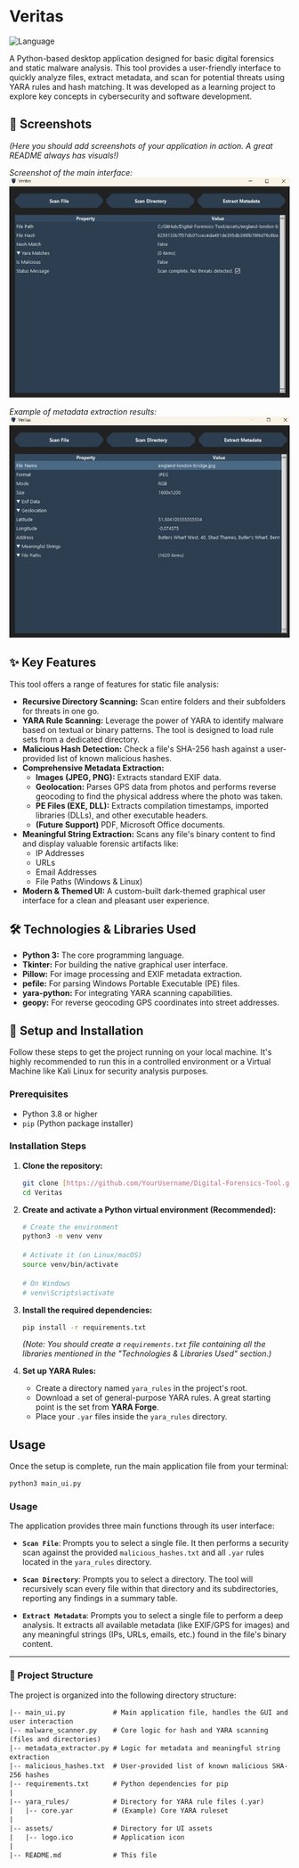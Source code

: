 # Veritas

![Language](https://img.shields.io/badge/Language-Python-blue.svg)

A Python-based desktop application designed for basic digital forensics and static malware analysis. This tool provides a user-friendly interface to quickly analyze files, extract metadata, and scan for potential threats using YARA rules and hash matching. It was developed as a learning project to explore key concepts in cybersecurity and software development.

## 📸 Screenshots

*(Here you should add screenshots of your application in action. A great README always has visuals!)*

*Screenshot of the main interface:*
![Main UI](assets/placeholder_for_main_ui_screenshot.png)

*Example of metadata extraction results:*
![Metadata Results](assets/placeholder_for_metadata_screenshot.png)

## ✨ Key Features

This tool offers a range of features for static file analysis:

-   **Recursive Directory Scanning:** Scan entire folders and their subfolders for threats in one go.
-   **YARA Rule Scanning:** Leverage the power of YARA to identify malware based on textual or binary patterns. The tool is designed to load rule sets from a dedicated directory.
-   **Malicious Hash Detection:** Check a file's SHA-256 hash against a user-provided list of known malicious hashes.
-   **Comprehensive Metadata Extraction:**
    -   **Images (JPEG, PNG):** Extracts standard EXIF data.
    -   **Geolocation:** Parses GPS data from photos and performs reverse geocoding to find the physical address where the photo was taken.
    -   **PE Files (EXE, DLL):** Extracts compilation timestamps, imported libraries (DLLs), and other executable headers.
    -   **(Future Support)** PDF, Microsoft Office documents.
-   **Meaningful String Extraction:** Scans any file's binary content to find and display valuable forensic artifacts like:
    -   IP Addresses
    -   URLs
    -   Email Addresses
    -   File Paths (Windows & Linux)
-   **Modern & Themed UI:** A custom-built dark-themed graphical user interface for a clean and pleasant user experience.

## 🛠️ Technologies & Libraries Used

-   **Python 3:** The core programming language.
-   **Tkinter:** For building the native graphical user interface.
-   **Pillow:** For image processing and EXIF metadata extraction.
-   **pefile:** For parsing Windows Portable Executable (PE) files.
-   **yara-python:** For integrating YARA scanning capabilities.
-   **geopy:** For reverse geocoding GPS coordinates into street addresses.

## 🚀 Setup and Installation

Follow these steps to get the project running on your local machine. It's highly recommended to run this in a controlled environment or a Virtual Machine like Kali Linux for security analysis purposes.

### Prerequisites

-   Python 3.8 or higher
-   `pip` (Python package installer)

### Installation Steps

1.  **Clone the repository:**
    ```bash
    git clone [https://github.com/YourUsername/Digital-Forensics-Tool.git](https://github.com/sorarthur/Veritas.git)
    cd Veritas
    ```

2.  **Create and activate a Python virtual environment (Recommended):**
    ```bash
    # Create the environment
    python3 -m venv venv

    # Activate it (on Linux/macOS)
    source venv/bin/activate

    # On Windows
    # venv\Scripts\activate
    ```

3.  **Install the required dependencies:**
    ```bash
    pip install -r requirements.txt
    ```
    *(Note: You should create a `requirements.txt` file containing all the libraries mentioned in the "Technologies & Libraries Used" section.)*

4.  **Set up YARA Rules:**
    -   Create a directory named `yara_rules` in the project's root.
    -   Download a set of general-purpose YARA rules. A great starting point is the set from **YARA Forge**.
    -   Place your `.yar` files inside the `yara_rules` directory.

## Usage

Once the setup is complete, run the main application file from your terminal:

```bash
python3 main_ui.py
```

### Usage

The application provides three main functions through its user interface:

-   **`Scan File`**: Prompts you to select a single file. It then performs a security scan against the provided `malicious_hashes.txt` and all `.yar` rules located in the `yara_rules` directory.

-   **`Scan Directory`**: Prompts you to select a directory. The tool will recursively scan every file within that directory and its subdirectories, reporting any findings in a summary table.

-   **`Extract Metadata`**: Prompts you to select a single file to perform a deep analysis. It extracts all available metadata (like EXIF/GPS for images) and any meaningful strings (IPs, URLs, emails, etc.) found in the file's binary content.

---
### 📁 Project Structure

The project is organized into the following directory structure:

```/
|-- main_ui.py            # Main application file, handles the GUI and user interaction
|-- malware_scanner.py    # Core logic for hash and YARA scanning (files and directories)
|-- metadata_extractor.py # Logic for metadata and meaningful string extraction
|-- malicious_hashes.txt  # User-provided list of known malicious SHA-256 hashes
|-- requirements.txt      # Python dependencies for pip
|
|-- yara_rules/           # Directory for YARA rule files (.yar)
|   |-- core.yar          # (Example) Core YARA ruleset
|
|-- assets/               # Directory for UI assets
|   |-- logo.ico          # Application icon
|
|-- README.md             # This file
```
